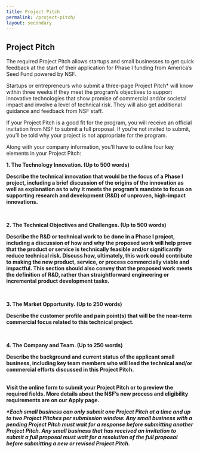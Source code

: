 ```yaml
---
title: Project Pitch
permalink: /project-pitch/
layout: secondary
---
```

<section class="section-header background-light-blue">
<div class="usa-section usa-content usa-grid">
<div class="usa-width-one-whole" >

<h1>Project Pitch</h1>

<p>The required Project Pitch allows startups and small businesses to get quick feedback at the start of their application for Phase I funding from America’s Seed Fund powered by NSF. </p>

<p>Startups or entrepreneurs who submit a three-page Project Pitch* will know within three weeks if they meet the program’s objectives to support innovative technologies that show promise of commercial and/or societal impact and involve a level of technical risk. They will also get additional guidance and feedback from NSF staff. </p>

<p>If your Project Pitch is a good fit for the program, you will receive an official invitation from NSF to submit a full proposal. If you’re not invited to submit, you’ll be told why your project is not appropriate for the program. </p>

<p>Along with your company information, you’ll have to outline four key elements in your Project Pitch:</p>

<strong><p>1. The Technology Innovation. (Up to 500 words)</p>

<p><strong>Describe the technical innovation that would be the focus of a Phase I project, including a brief discussion of the origins of the innovation as well as explanation as to why it meets the program’s mandate to focus on supporting research and development (R&D) of unproven, high-impact innovations.</p>
<br>

<p>2. The Technical Objectives and Challenges. (Up to 500 words)</p>

<p>Describe the R&D or technical work to be done in a Phase I project, including a discussion of how and why the proposed work will help prove that the product or service is technically feasible and/or significantly reduce technical risk. Discuss how, ultimately, this work could contribute to making the new product, service, or process commercially viable and impactful. This section should also convey that the proposed work meets the definition of R&D, rather than straightforward engineering or incremental product development tasks.</p>
<br>

<p>3. The Market Opportunity. (Up to 250 words)</p>

<p>Describe the customer profile and pain point(s) that will be the near-term commercial focus related to this technical project.</p>
<br>

<p>4. The Company and Team. (Up to 250 words)</p></strong>

<p>Describe the background and current status of the applicant small business, including key team members who will lead the technical and/or commercial efforts discussed in this Project Pitch.</p>
<br>
Visit the online form to submit your Project Pitch or to preview the required fields. More details about the NSF’s new process and eligibility requirements are on our Apply page. 

<em>*Each small business can only submit one Project Pitch at a time and up to two Project Pitches per submission window. Any small business with a pending Project Pitch must wait for a response before submitting another Project Pitch. Any small business that has received an invitation to submit a full proposal must wait for a resolution of the full proposal before submitting a new or revised Project Pitch.</em>

</div>
</div>
</section>

